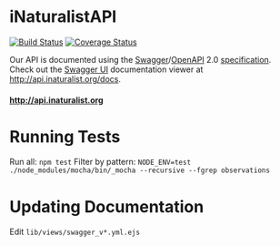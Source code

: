 # iNaturalistAPI

[![Build Status](https://travis-ci.org/inaturalist/iNaturalistAPI.svg?branch=master)](https://travis-ci.org/inaturalist/iNaturalistAPI)
[![Coverage Status](https://coveralls.io/repos/github/inaturalist/iNaturalistAPI/badge.svg?branch=master)](https://coveralls.io/github/inaturalist/iNaturalistAPI?branch=master)

Our API is documented using the [Swagger](http://swagger.io/)/[OpenAPI](https://github.com/OAI/OpenAPI-Specification) 2.0 [specification](https://github.com/OAI/OpenAPI-Specification/blob/master/versions/2.0.md). Check out the [Swagger UI](https://github.com/swagger-api/swagger-ui) documentation viewer at http://api.inaturalist.org/docs.

#### http://api.inaturalist.org

# Running Tests

Run all: `npm test`
Filter by pattern: `NODE_ENV=test ./node_modules/mocha/bin/_mocha --recursive --fgrep observations`

# Updating Documentation

Edit `lib/views/swagger_v*.yml.ejs`

